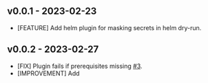 ## v0.0.1 - 2023-02-23

* [FEATURE] Add helm plugin for masking secrets in helm dry-run.

## v0.0.2 - 2023-02-27

* [FIX] Plugin fails if prerequisites missing [#3](https://github.com/Shivam0609/helm-mask-secrets/issues/3).
* [IMPROVEMENT] Add 